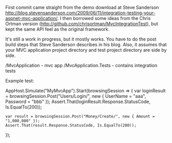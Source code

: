 First commit came straight from the demo download at Steve Sanderson http://blog.stevensanderson.com/2009/06/11/integration-testing-your-aspnet-mvc-application/.  I then borrowed some ideas from the Chris Ortman version (http://github.com/chrisortman/MvcIntegrationTest), but kept the same API feel as the original framework.

It's still a work in progress, but it mostly works.  You have to do the post build steps that Steve Sanderson describes in his blog.  Also, it assumes that your MVC application project directory and test project directory are side by side.

/MvcApplication - mvc app
/MvcApplication.Tests - contains integration tests

Example test:

AppHost.Simulate("MyMvcApp").Start(browsingSession =>
{
    var loginResult = browsingSession.Post("Users/Login/", new { UserName = "aaa", Password = "bbb" });
    Assert.That(loginResult.Response.StatusCode, Is.EqualTo(200));

    var result = browsingSession.Post("Money/Create/", new { Amount = "1,000,000" });
    Assert.That(result.Response.StatusCode, Is.EqualTo(200));
});


